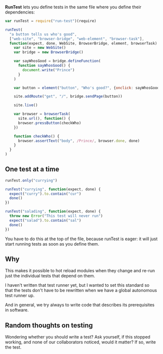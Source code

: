 **RunTest** lets you define tests in the same file where you define their dependencies:

```javascript
var runTest = require("run-test")(require)

runTest(
  "a button tells us who's good",
  ["web-site", "browser-bridge", "web-element", "browser-task"],
  function(expect, done, WebSite, BrowserBridge, element, browserTask) {
    var site = new WebSite()
    var bridge = new BrowserBridge()

    var sayWhosGood = bridge.defineFunction(
      function sayWhosGood() {
        document.write("Prince")
      }
    )

    var button = element("button", "Who's good?", {onclick: sayWhosGood.evalable()})

    site.addRoute("get", "/", bridge.sendPage(button))

    site.live()

    var browser = browserTask(
      site.url(), function() {
      browser.pressButton(checkWho)
    })

    function checkWho() {
      browser.assertText("body", /Prince/, browser.done, done)
    }
  }
)
```

## One test at a time

```javascript
runTest.only("currying")

runTest("currying", function(expect, done) {
  expect("curry").to.contain("cur")
  done()
})

runTest("salading", function(expect, done) {
  throw new Error("This test will never run")
  expect("salad").to.contain("sal")
  done()
})
```

You have to do this at the top of the file, because runTest is eager: it will just start running tests as soon as you define them.

## Why

This makes it possible to hot reload modules when they change and re-run just the individual tests that depend on them.

I haven't written that test runner yet, but I wanted to set this standard so that the tests don't have to be rewritten when we have a global autonomous test runner up.

And in general, we try always to write code that describes its prerequisites in software.

## Random thoughts on testing

Wondering whether you should write a test? Ask yourself, if this stopped working, and none of our collaborators noticed, would it matter? If so, write the test.
